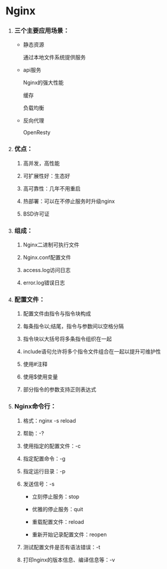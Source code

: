 # Nginx

1. ### 三个主要应用场景：
   
   - 静态资源
     
     通过本地文件系统提供服务
   
   - api服务
     
     Nginx的强大性能
     
     缓存
     
     负载均衡
   
   - 反向代理
     
     OpenResty

2. ### 优点：
   
   1. 高并发，高性能
   
   2. 可扩展性好：生态好
   
   3. 高可靠性：几年不用重启
   
   4. 热部署：可以在不停止服务时升级nginx
   
   5. BSD许可证

3. ### 组成：
   
   1. Nginx二进制可执行文件
   
   2. Nginx.conf配置文件
   
   3. access.log访问日志
   
   4. error.log错误日志

4. ### 配置文件：
   
   1. 配置文件由指令与指令块构成
   
   2. 每条指令以;结尾，指令与参数间以空格分隔
   
   3. 指令块以大括号将多条指令组织在一起
   
   4. include语句允许将多个指令文件组合在一起以提升可维护性
   
   5. 使用#注释
   
   6. 使用$使用变量
   
   7. 部分指令的参数支持正则表达式

5. ### Nginx命令行：
   
   1. 格式：nginx -s reload
   
   2. 帮助：-?
   
   3. 使用指定的配置文件：-c
   
   4. 指定配置命令：-g
   
   5. 指定运行目录：-p
   
   6. 发送信号：-s
      
      - 立刻停止服务：stop
      
      - 优雅的停止服务：quit
      
      - 重载配置文件：reload
      
      - 重新开始记录配置文件：reopen
   
   7. 测试配置文件是否有语法错误：-t
   
   8. 打印nginx的版本信息、编译信息等：-v
   
   












































